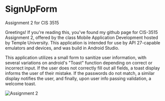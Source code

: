 # SignUpForm
Assignment 2 for CIS 3515

Greetings! If you're reading this, you've found my github page for CIS-3515 Assignment 2, 
offered by the class Mobile Application Development hosted by Temple University. This application 
is intended for use by API 27-capable emulators and devices, and was build in Android Studio. 

This application utilizes a small form to sanitize user information, with several variations on 
android's "Toast" function depending on correct or incorrect input. If the user does not correctly 
fill out all fields, a toast display informs the user of their mistake. If the passwords do not match, 
a similar display notifies the user, and finally, upon user info passing validation, a welcome toast. 

![Assignment 2](https://i.imgur.com/okLBMy3.png "Sign Up Form")
